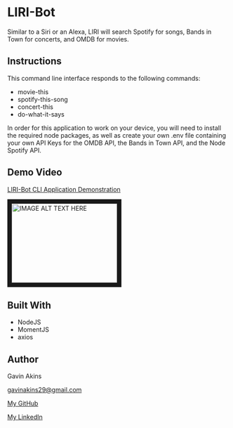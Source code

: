 # LIRI-Bot
Similar to a Siri or an Alexa, LIRI will search Spotify for songs, Bands in Town for concerts, and OMDB for movies.


## Instructions
This command line interface responds to the following commands:
- movie-this
- spotify-this-song
- concert-this
- do-what-it-says

In order for this application to work on your device, you will need to install the required node packages, as well as create your own .env file containing your own API Keys for the OMDB API, the Bands in Town API, and the Node Spotify API. 

## Demo Video
[LIRI-Bot CLI Application Demonstration](https://www.youtube.com/watch?v=O1cIbBbtZcI&t=1s)

<a href="http://www.youtube.com/watch?feature=player_embedded&v=O1cIbBbtZcI&t=1s
" target="_blank"><img src="http://img.youtube.com/vi/O1cIbBbtZcI/0.jpg" 
alt="IMAGE ALT TEXT HERE" width="240" height="180" border="10" /></a>

## Built With
- NodeJS
- MomentJS
- axios

## Author

Gavin Akins

gavinakins29@gmail.com

[My GitHub](https://github.com/GBAkins "My GitHub")

[My LinkedIn](https://www.linkedin.com/in/gavin-akins-793806101/ "My LinkedIn")
